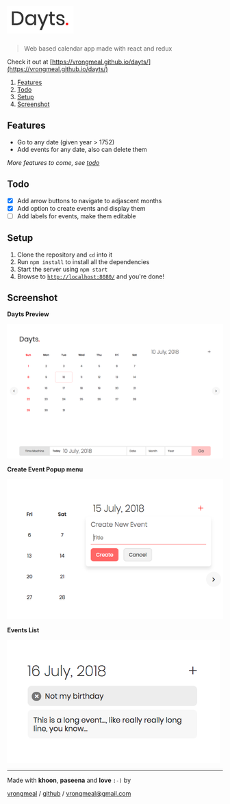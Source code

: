 # [![Dayts Logo](./images/DaytsLogo.png)](https://github.com/vrongmeal/dayts)

> Web based calendar app made with react and redux

Check it out at [https://vrongmeal.github.io/dayts/](https://vrongmeal.github.io/dayts/)

1.  [Features](#features)
2.  [Todo](#todo)
3.  [Setup](#setup)
4.  [Screenshot](#screenshot)

## Features

- Go to any date (given year > 1752)
- Add events for any date, also can delete them

_More features to come, see [todo](#todo)_

## Todo

- [x] Add arrow buttons to navigate to adjascent months
- [x] Add option to create events and display them
- [ ] Add labels for events, make them editable

## Setup

1.  Clone the repository and `cd` into it
2.  Run `npm install` to install all the dependencies
3.  Start the server using `npm start`
4.  Browse to [`http://localhost:8080/`](http://localhost:8080/) and you're done!

## Screenshot

**Dayts Preview**

![Dayts Preview](./images/DaytsPreview.png)

**Create Event Popup menu**

![Create Event Popup menu](./images/CreateEventPopup.png)

**Events List**

![Events List Preview](./images/EventsListPreview.png)

---

Made with **khoon**, **paseena** and **love** `:-)` by

[vrongmeal](https://vrongmeal.github.io) / [github](https://github.com/vrongmeal) / [vrongmeal@gmail.com](mailto:vrongmeal@gmail.com)
